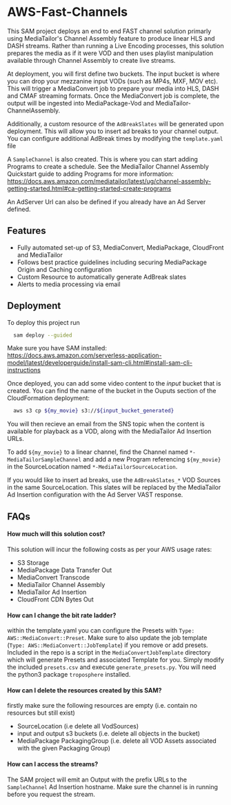 # AWS-Fast-Channels

This SAM project deploys an end to end FAST channel solution primarly using MediaTailor's Channel Assembly feature to produce linear HLS and DASH streams. Rather than running a Live Encoding processes, this solution prepares the media as if it were VOD and then uses playlist manipulation available through Channel Assembly to create live streams.

At deployment, you will first define two buckets. The input bucket is where you can drop your mezzanine input VODs (such as MP4s, MXF, MOV etc). This will trigger a MediaConvert job to prepare your media into HLS, DASH and CMAF streaming formats. Once the MediaConvert job is complete, the output will be ingested into MediaPackage-Vod and MediaTailor-ChannelAssembly.

Additionally, a custom resource of the `AdBreakSlates` will be generated upon deployment. This will allow you to insert ad breaks to your channel output. You can configure additional AdBreak times by modifying the `template.yaml` file

A `SampleChannel` is also created. This is where you can start adding Programs to create a schedule. See the MediaTailor Channel Assembly Quickstart guide to adding Programs for more information:
https://docs.aws.amazon.com/mediatailor/latest/ug/channel-assembly-getting-started.html#ca-getting-started-create-programs

An AdServer Url can also be defined if you already have an Ad Server defined.

## Features

- Fully automated set-up of S3, MediaConvert, MediaPackage, CloudFront and MediaTailor
- Follows best practice guidelines including securing MediaPackage Origin and Caching configuration
- Custom Resource to automatically generate AdBreak slates
- Alerts to media processing via email

## Deployment

To deploy this project run

```bash
  sam deploy --guided
```
Make sure you have SAM installed: https://docs.aws.amazon.com/serverless-application-model/latest/developerguide/install-sam-cli.html#install-sam-cli-instructions

Once deployed, you can add some video content to the *input* bucket that is created. You can find the name of the bucket in the Ouputs section of the CloudFormation deployment:
```bash
  aws s3 cp ${my_movie} s3://${input_bucket_generated}
```

You will then recieve an email from the SNS topic when the content is available for playback as a VOD, along with the MediaTailor Ad Insertion URLs.

To add `${my_movie}` to a linear channel, find the Channel named `*-MediaTailorSampleChannel` and add a new Program referencing `${my_movie}` in the SourceLocation named `*-MediaTailorSourceLocation`. 

If you would like to insert ad breaks, use the `AdBreakSlates_*` VOD Sources in the same SourceLocation. This slates will be replaced by the MediaTailor Ad Insertion configuration with the Ad Server VAST response. 

## FAQs
#### How much will this solution cost?

This solution will incur the following costs as per your AWS usage rates:
 - S3 Storage
 - MediaPackage Data Transfer Out
 - MediaConvert Transcode
 - MediaTailor Channel Assembly
 - MediaTailor Ad Insertion
 - CloudFront CDN Bytes Out

#### How can I change the bit rate ladder?

within the template.yaml you can configure the Presets with `Type: AWS::MediaConvert::Preset`. Make sure to also update the job template (`Type: AWS::MediaConvert::JobTemplate`) if you remove or add presets. Included in the repo is a script in the `MediaConvertJobTemplate` directory which will generate Presets and associated Template for you. Simply modify the included `presets.csv` and execute `generate_presets.py`. You will need the python3 package `troposphere` installed. 

#### How can I delete the resources created by this SAM?

firstly make sure the following resources are empty (i.e. contain no resources but still exist)
 - SourceLocation (i.e delete all VodSources)
 - input and output s3 buckets (i.e. delete all objects in the bucket)
 - MediaPackage PackagingGroup (i.e. delete all VOD Assets associated with the given Packaging Group)

#### How can I access the streams?

The SAM project will emit an Output with the prefix URLs to the `SampleChannel` Ad Insertion hostname. Make sure the channel is in running before you request the stream.